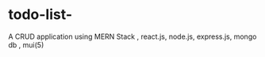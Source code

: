 # todo-list-
A CRUD application using MERN Stack , react.js, node.js, express.js, mongo db , mui(5)

